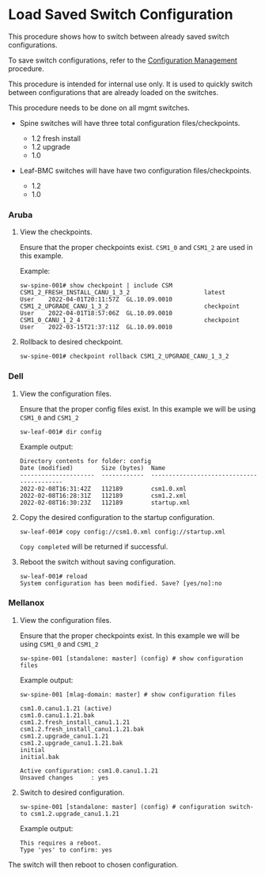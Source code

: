 # Load Saved Switch Configuration

This procedure shows how to switch between already saved switch configurations.

To save switch configurations, refer to the [Configuration Management](config_management.md) procedure.

This procedure is intended for internal use only. It is used to quickly switch between configurations that are already loaded on the switches.

This procedure needs to be done on all mgmt switches.

-  Spine switches will have three total configuration files/checkpoints.
    -  1.2 fresh install
    -  1.2 upgrade
    -  1.0
  
-  Leaf-BMC switches will have have two configuration files/checkpoints.
    - 1.2
    - 1.0
  
### Aruba

1. View the checkpoints. 
   
    Ensure that the proper checkpoints exist. `CSM1_0` and `CSM1_2` are used in this example.

    Example:

    ```
    sw-spine-001# show checkpoint | include CSM
    CSM1_2_FRESH_INSTALL_CANU_1_3_2                     latest      User    2022-04-01T20:11:57Z  GL.10.09.0010
    CSM1_2_UPGRADE_CANU_1_3_2                           checkpoint  User    2022-04-01T18:57:06Z  GL.10.09.0010
    CSM1_0_CANU_1_2_4                                   checkpoint  User    2022-03-15T21:37:11Z  GL.10.09.0010
    ```

2. Rollback to desired checkpoint.

    ```
    sw-spine-001# checkpoint rollback CSM1_2_UPGRADE_CANU_1_3_2    
    ```

### Dell

1. View the configuration files.
   
    Ensure that the proper config files exist. In this example we will be using `CSM1_0` and `CSM1_2`

    ```
    sw-leaf-001# dir config
    ```

    Example output:

    ```
    Directory contents for folder: config
    Date (modified)        Size (bytes)  Name
    ---------------------  ------------  ------------------------------------------
    2022-02-08T16:31:42Z   112189        csm1.0.xml
    2022-02-08T16:28:31Z   112189        csm1.2.xml
    2022-02-08T16:30:23Z   112189        startup.xml
    ```

2. Copy the desired configuration to the startup configuration.

    ```
    sw-leaf-001# copy config://csm1.0.xml config://startup.xml
    ```

    `Copy completed` will be returned if successful.

3. Reboot the switch without saving configuration.
    
    ```
    sw-leaf-001# reload
    System configuration has been modified. Save? [yes/no]:no
    ```

### Mellanox

1. View the configuration files.
   
    Ensure that the proper checkpoints exist. In this example we will be using `CSM1_0` and `CSM1_2`

    ```
    sw-spine-001 [standalone: master] (config) # show configuration files
    ```

    Example output:

    ```
    sw-spine-001 [mlag-domain: master] # show configuration files

    csm1.0.canu1.1.21 (active)
    csm1.0.canu1.1.21.bak
    csm1.2.fresh_install_canu1.1.21
    csm1.2.fresh_install_canu1.1.21.bak
    csm1.2.upgrade_canu1.1.21
    csm1.2.upgrade_canu1.1.21.bak
    initial
    initial.bak

    Active configuration: csm1.0.canu1.1.21
    Unsaved changes     : yes
    ```

2. Switch to desired configuration.

    ```
    sw-spine-001 [standalone: master] (config) # configuration switch-to csm1.2.upgrade_canu1.1.21
    ```

    Example output:

    ```
    This requires a reboot.
    Type 'yes' to confirm: yes
    ```

The switch will then reboot to chosen configuration.
